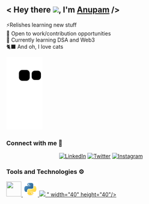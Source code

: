 
## < Hey there <img src="https://github.com/TheDudeThatCode/TheDudeThatCode/blob/master/Assets/Hi.gif" width="29px">, I'm <a href="https://ianupamshekhar.github.io/"> Anupam</a> />

⚡Relishes learning new stuff<br>🔭 Open to work/contribution opportunities<br>🌱 Currently learning DSA and Web3<br>🐈‍⬛ And oh, I love cats

<!-- [![Top Langs](https://github-readme-stats.vercel.app/api/top-langs/?username=ianupamshekhar&layout=compact)](https://github.com/ianupamshekhar/github-readme-stats) -->

<!-- ![Anupam's GitHub stats](https://github-readme-stats.vercel.app/api?username=ianupamshekhar&count_private=true&include_all_commits=true&show_icons=true&theme=algolia) -->

![Snake animation](https://github.com/ianupamshekhar/ianupamshekhar/blob/output/github-contribution-grid-snake.svg)

### Connect with me 💬

<div align="center">
   
   <p> <a href="https://www.linkedin.com/in/anupamshekhar/" target="_blank"><img alt="LinkedIn" src="https://img.shields.io/badge/linkedin-%230077B5.svg?&style=for-the-badge&logo=linkedin&logoColor=white" /></a> 
   <a href="https://twitter.com/ianupamshekhar" target="_blank"><img alt="Twitter" src="https://img.shields.io/badge/twitter-%231DA1F2.svg?&style=for-the-badge&logo=twitter&logoColor=white" /></a> 
   <a href="https://www.instagram.com/ianupamshekhar/" target="_blank"><img alt = "Instagram" src="https://img.shields.io/badge/instagram-%23E4405F.svg?&style=for-the-badge&logo=instagram&logoColor=white" /></a>
</p>
</div>

### Tools and Technologies ⚙️

<a href="https://www.java.com/en/" target="_blank"> 
   <img src="https://cdn.jsdelivr.net/gh/devicons/devicon/icons/java/java-original.svg" width="40" height="40"/> 
</a>
  <a href="https://www.python.org" target="_blank"> 
        <img src="https://raw.githubusercontent.com/devicons/devicon/master/icons/python/python-original.svg" alt="python" width="40" height="40"/> 
    </a>
    <a href="https://www.javacript.com/en/" target="_blank"> 
<img src="https://cdn.jsdelivr.net/gh/devicons/devicon/icons/javascript/javascript-original.svg" />
          " width="40" height="40"/> 
</a>
                                                                                                                                                     
                                                                                                                                                  
          
          

<!-- <a href="https://www.linkedin.com/in/anupamshekhar/">
  <img align="left" width="24px" src="https://img.shields.io/badge/LinkedIn-0077B5?style=for-the-badge&logo=linkedin&logoColor=white"  />
</a>
<!-- https://cdn.jsdelivr.net/npm/simple-icons@v3/icons/linkedin.svg 
<a href="https://twitter.com/ianupamshekhar">
  <img align="left" width="26px" src="https://img.shields.io/badge/Twitter-1DA1F2?style=for-the-badge&logo=twitter&logoColor=white" />
<!--   https://cdn.jsdelivr.net/npm/simple-icons@v3/icons/twitter.svg 
</a>
<a href="mailto:ianupamshekhar@gmail.com">
  <img align="left" width="26px" src="https://img.shields.io/badge/Gmail-D14836?style=for-the-badge&logo=gmail&logoColor=white" />
<!--   https://cdn.jsdelivr.net/npm/simple-icons@v3/icons/gmail.svg 
</a>
<a href="https://www.instagram.com/ianupamshekhar/">
  <img align="left" width="26px" src="https://img.shields.io/badge/Instagram-E4405F?style=for-the-badge&logo=instagram&logoColor=white" />
<!--   https://cdn.jsdelivr.net/npm/simple-icons@v3/icons/instagram.svg 
</a> 
<!-- <a href="https://www.facebook.com/ianupamshekhar/">
  <img align="left" width="26px" src="https://cdn2.iconfinder.com/data/icons/black-white-social-media/32/online_social_media_facebook-128.png" />
<!--   https://cdn.jsdelivr.net/npm/simple-icons@v3/icons/facebook.svg -->

<!-- ### Visitors
<img alt="Page counter" src="https://profile-counter.glitch.me/ianupamshekhar/count.svg"> -->

<br />
<br />

